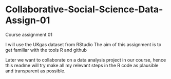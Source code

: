 # Collaborative-Social-Science-Data-Assign-01
Course assignment 01

I will use the UKgas dataset from RStudio
The aim of this assignment is to get familiar with the tools R and github

Later we want to collaborate on a data analysis project in our course, hence this readme will try make all my relevant steps in the R code as plausible and transparent as possible.
